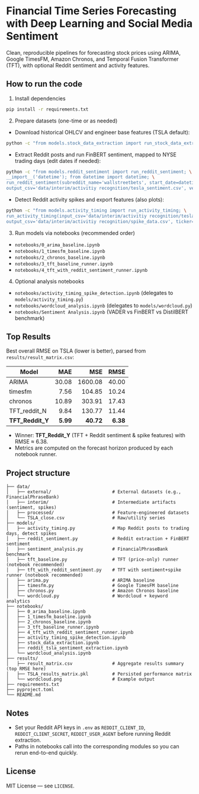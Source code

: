 # Financial Time Series Forecasting with Deep Learning and Social Media Sentiment

Clean, reproducible pipelines for forecasting stock prices using ARIMA, Google TimesFM, Amazon Chronos, and Temporal Fusion Transformer (TFT), with optional Reddit sentiment and activity features.

## How to run the code

1) Install dependencies
```bash
pip install -r requirements.txt
```

2) Prepare datasets (one-time or as needed)
- Download historical OHLCV and engineer base features (TSLA default):
```bash
python -c "from models.stock_data_extraction import run_stock_data_extraction; run_stock_data_extraction('TSLA')"
```
- Extract Reddit posts and run FinBERT sentiment, mapped to NYSE trading days (edit dates if needed):
```bash
python -c "from models.reddit_sentiment import run_reddit_sentiment; \
__import__('datetime'); from datetime import datetime; \
run_reddit_sentiment(subreddit_name='wallstreetbets', start_date=datetime(2024,6,1), end_date=datetime(2025,7,22), max_posts=2000, \
output_csv='data/interim/activitiy recognition/tesla_sentiment.csv', verbose=True)"
```
- Detect Reddit activity spikes and export features (also plots):
```bash
python -c "from models.activity_timing import run_activity_timing; \
run_activity_timing(input_csv='data/interim/activitiy recognition/tesla_sentiment.csv', \
output_csv='data/interim/activitiy recognition/spike_data.csv', ticker='TSLA', show_plots=True)"
```

3) Run models via notebooks (recommended order)
- `notebooks/0_arima_baseline.ipynb`
- `notebooks/1_timesfm_baseline.ipynb`
- `notebooks/2_chronos_baseline.ipynb`
- `notebooks/3_tft_baseline_runner.ipynb`
- `notebooks/4_tft_with_reddit_sentiment_runner.ipynb`

4) Optional analysis notebooks
- `notebooks/activity_timing_spike_detection.ipynb` (delegates to `models/activity_timing.py`)
- `notebooks/wordcloud_analysis.ipynb` (delegates to `models/wordcloud.py`)
- `notebooks/Sentiment Analysis.ipynb` (VADER vs FinBERT vs DistilBERT benchmark)

## Top Results

Best overall RMSE on TSLA (lower is better), parsed from `results/result_matrix.csv`:

| Model                | MAE  | MSE    | RMSE  |
|----------------------|------:|-------:|------:|
| ARIMA                | 30.08 | 1600.08| 40.00 |
| timesfm              |  7.56 |  104.85| 10.24 |
| chronos              | 10.89 |  303.91| 17.43 |
| TFT_reddit_N         |  9.84 |  130.77| 11.44 |
| **TFT_Reddit_Y**     | **5.99** | **40.72** | **6.38** |

- Winner: **TFT_Reddit_Y** (TFT + Reddit sentiment & spike features) with RMSE ≈ 6.38.
- Metrics are computed on the forecast horizon produced by each notebook runner.

## Project structure

```
├── data/
│   ├── external/                       # External datasets (e.g., FinancialPhraseBank)
│   ├── interim/                        # Intermediate artifacts (sentiment, spikes)
│   ├── processed/                      # Feature-engineered datasets
│   └── TSLA_close.csv                  # Raw/utility series
├── models/
│   ├── activity_timing.py              # Map Reddit posts to trading days, detect spikes
│   ├── reddit_sentiment.py             # Reddit extraction + FinBERT sentiment
│   ├── sentiment_analysis.py           # FinancialPhraseBank benchmark
│   ├── tft_baseline.py                 # TFT (price-only) runner (notebook recommended)
│   ├── tft_with_reddit_sentiment.py    # TFT with sentiment+spike runner (notebook recommended)
│   ├── arima.py                        # ARIMA baseline
│   ├── timesfm.py                      # Google TimesFM baseline
│   ├── chronos.py                      # Amazon Chronos baseline
│   └── wordcloud.py                    # Wordcloud + keyword analytics
├── notebooks/
│   ├── 0_arima_baseline.ipynb
│   ├── 1_timesfm_baseline.ipynb
│   ├── 2_chronos_baseline.ipynb
│   ├── 3_tft_baseline_runner.ipynb
│   ├── 4_tft_with_reddit_sentiment_runner.ipynb
│   ├── activity_timing_spike_detection.ipynb
│   ├── stock_data_extraction.ipynb
│   ├── reddit_tsla_sentiment_extraction.ipynb
│   └── wordcloud_analysis.ipynb
├── results/
│   ├── result_matrix.csv               # Aggregate results summary (top RMSE here)
│   ├── TSLA_results_matrix.pkl         # Persisted performance matrix
│   └── wordcloud.png                   # Example output
├── requirements.txt
├── pyproject.toml
└── README.md
```

## Notes
- Set your Reddit API keys in `.env` as `REDDIT_CLIENT_ID`, `REDDIT_CLIENT_SECRET`, `REDDIT_USER_AGENT` before running Reddit extraction.
- Paths in notebooks call into the corresponding modules so you can rerun end-to-end quickly.

## License
MIT License — see `LICENSE`.